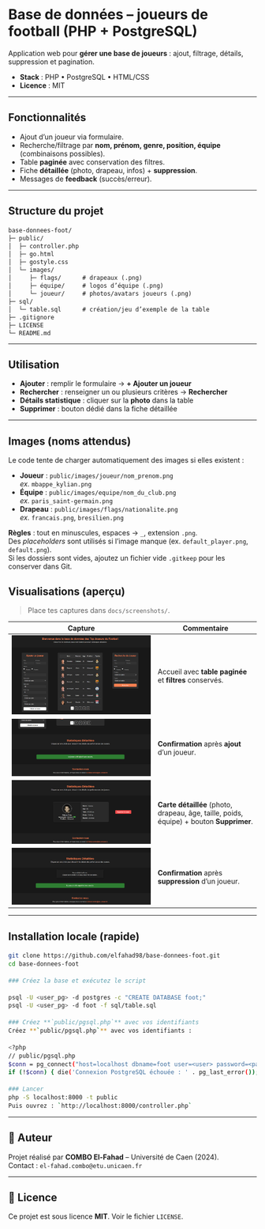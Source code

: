 # Base de données – joueurs de football (PHP + PostgreSQL)

Application web pour **gérer une base de joueurs** : ajout, filtrage, détails, suppression et pagination.

- **Stack** : PHP • PostgreSQL • HTML/CSS  
- **Licence** : MIT

---

##  Fonctionnalités

- Ajout d’un joueur via formulaire.
- Recherche/filtrage par **nom, prénom, genre, position, équipe** (combinaisons possibles).
- Table **paginée** avec conservation des filtres.
- Fiche **détaillée** (photo, drapeau, infos) + **suppression**.
- Messages de **feedback** (succès/erreur).

---

##  Structure du projet

```
base-donnees-foot/
├─ public/
│  ├─ controller.php
│  ├─ go.html
│  ├─ gostyle.css
│  └─ images/
│     ├─ flags/      # drapeaux (.png)
│     ├─ équipe/     # logos d’équipe (.png)  
│     └─ joueur/     # photos/avatars joueurs (.png)
├─ sql/
│  └─ table.sql      # création/jeu d’exemple de la table
├─ .gitignore
├─ LICENSE
└─ README.md
```

---

##  Utilisation

- **Ajouter** : remplir le formulaire → **+ Ajouter un joueur**  
- **Rechercher** : renseigner un ou plusieurs critères → **Rechercher**  
- **Détails statistique** : cliquer sur la **photo** dans la table  
- **Supprimer** : bouton dédié dans la fiche détaillée  

---

##  Images (noms attendus)

Le code tente de charger automatiquement des images si elles existent :

- **Joueur** : `public/images/joueur/nom_prenom.png`  
  _ex._ `mbappe_kylian.png`
- **Équipe** : `public/images/equipe/nom_du_club.png`  
  _ex._ `paris_saint-germain.png`
- **Drapeau** : `public/images/flags/nationalite.png`  
  _ex._ `francais.png`, `bresilien.png`

**Règles** : tout en minuscules, espaces → `_`, extension `.png`.  
Des *placeholders* sont utilisés si l’image manque (ex. `default_player.png`, `default.png`).  
Si les dossiers sont vides, ajoutez un fichier vide `.gitkeep` pour les conserver dans Git.

## Visualisations (aperçu)

> Place tes captures dans `docs/screenshots/`.

| Capture | Commentaire |
|---|---|
| ![Accueil — liste paginée](screenshots/accueil.png) | Accueil avec **table paginée** et **filtres** conservés. |
| ![Ajout — succès](screenshots/ajout.png) | **Confirmation** après **ajout** d’un joueur.  |
| ![Fiche détaillée](screenshots/details.png) | **Carte détaillée** (photo, drapeau, âge, taille, poids, équipe) + bouton **Supprimer**. |
| ![Suppression — succès](screenshots/suppression.png) | **Confirmation** après **suppression** d’un joueur. |

---



##  Installation locale (rapide)

```sh
git clone https://github.com/elfahad98/base-donnees-foot.git
cd base-donnees-foot

### Créez la base et exécutez le script

psql -U <user_pg> -d postgres -c "CREATE DATABASE foot;"
psql -U <user_pg> -d foot -f sql/table.sql

### Créez **`public/pgsql.php`** avec vos identifiants 
Créez **`public/pgsql.php`** avec vos identifiants :

<?php
// public/pgsql.php
$conn = pg_connect("host=localhost dbname=foot user=<user> password=<password>");
if (!$conn) { die('Connexion PostgreSQL échouée : ' . pg_last_error()); }

### Lancer
php -S localhost:8000 -t public
Puis ouvrez : `http://localhost:8000/controller.php`
```


---

## 👤 Auteur

Projet réalisé par **COMBO El-Fahad** – Université de Caen (2024).  
Contact : `el-fahad.combo@etu.unicaen.fr`

---

## 📄 Licence

Ce projet est sous licence **MIT**. Voir le fichier `LICENSE`.
